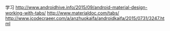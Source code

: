 学习 http://www.androidhive.info/2015/09/android-material-design-working-with-tabs/
     http://www.materialdoc.com/tabs/
     http://www.jcodecraeer.com/a/anzhuokaifa/androidkaifa/2015/0731/3247.html
     
     
